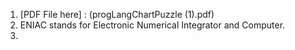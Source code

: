 1.  [PDF File here] : (progLangChartPuzzle (1).pdf)
2.  ENIAC stands for Electronic Numerical Integrator and Computer.
3. 

